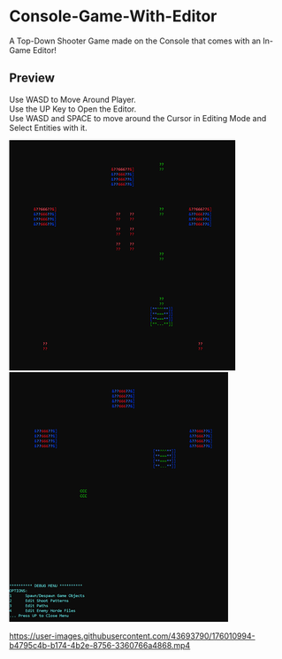 # Console-Game-With-Editor
 A Top-Down Shooter Game made on the Console that comes with an In-Game Editor! 

## Preview
Use WASD to Move Around Player. <br />
Use the UP Key to Open the Editor. <br />
Use WASD and SPACE to move around the Cursor in Editing Mode and Select Entities with it. <br />

![alt text](/assets/pic1.png?raw=true)
![alt text](/assets/pic2.png?raw=true)




https://user-images.githubusercontent.com/43693790/176010994-b4795c4b-b174-4b2e-8756-3360766a4868.mp4

